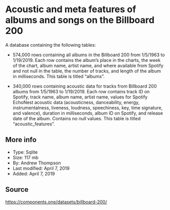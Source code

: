 
# Acoustic and meta features of albums and songs on the Billboard 200

A database containing the following tables:

- 574,000 rows containing all albums in the Billboard 200 from 1/5/1963 to 1/19/2019. Each row contains the album’s place in the charts, the week of the chart, album name, artist name, and where available from Spotify and not null in the table, the number of tracks, and length of the album in milliseconds. This table is titled “albums”.

- 340,000 rows containing acoustic data for tracks from Billboard 200 albums from 1/5/1963 to 1/19/2019. Each row contains track ID on Spotify, track name, album name, artist name, values for Spotify EchoNest acoustic data (acousticness, danceability, energy, instrumentalness, liveness, loudness, speechiness, key, time signature, and valence), duration in milliseconds, album ID on Spotify, and release date of the album. Contains no null values. This table is titled “acoustic_features”.


## More info

- Type: Sqlite
- Size: 117 mb
- By: Andrew Thompson
- Last modified: April 7, 2019
- Added: April 7, 2019

## Source

https://components.one/datasets/billboard-200/

